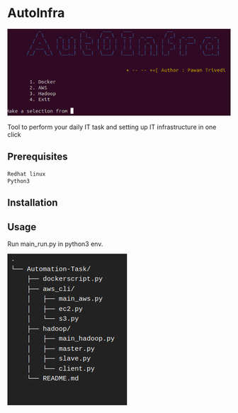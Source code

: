 # AutoInfra

![](Aut0Infra.png)

Tool to perform your daily IT task and setting up IT infrastructure in one click

## Prerequisites

	Redhat linux
	Python3 



## Installation

## Usage

Run main_run.py in python3 env.

![](Automation.png)

